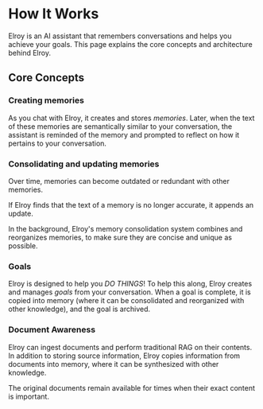 # How It Works

Elroy is an AI assistant that remembers conversations and helps you achieve your goals. This page explains the core concepts and architecture behind Elroy.

## Core Concepts

### Creating memories

As you chat with Elroy, it creates and stores *memories*. Later, when the text of these memories are semantically similar to your conversation, the assistant is reminded of the memory and prompted to reflect on how it pertains to your conversation.

### Consolidating and updating memories

Over time, memories can become outdated or redundant with other memories.

If Elroy finds that the text of a memory is no longer accurate, it appends an update.

In the background, Elroy's memory consolidation system combines and reorganizes memories, to make sure they are concise and unique as possible.

### Goals

Elroy is designed to help you *DO THINGS*! To help this along, Elroy creates and manages *goals* from your conversation. When a goal is complete, it is copied into memory (where it can be consolidated and reorganized with other knowledge), and the goal is archived.


### Document Awareness

Elroy can ingest documents and perform traditional RAG on their contents. In addition to storing source information, Elroy copies information from documents into memory, where it can be synthesized with other knowledge.

The original documents remain available for times when their exact content is important.
